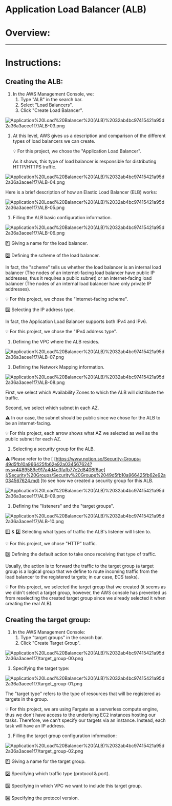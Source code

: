 # Application Load Balancer (ALB)

# Overview:

---

# Instructions:

## Creating the ALB:

1. In the AWS Management Console, we:
    1. Type "ALB" in the search bar.
    2. Select "Load Balancers".
    3. Click "Create Load Balancer".

![Application%20Load%20Balancer%20(ALB)%2032ab4bc97415421a95d2a36a3acee1f7/ALB-03.png](/ALB/ALB-03.png)

1. At this level, AWS gives us a description and comparison of the different types of load balancers we can create.
    
    💡 For this project, we chose the "Application Load Balancer".
    
    As it shows, this type of load balancer is responsible for distributing HTTP/HTTPS traffic.
    

![Application%20Load%20Balancer%20(ALB)%2032ab4bc97415421a95d2a36a3acee1f7/ALB-04.png](/ALB/ALB-04.png)

Here is a brief description of how an Elastic Load Balancer (ELB) works:

![Application%20Load%20Balancer%20(ALB)%2032ab4bc97415421a95d2a36a3acee1f7/ALB-05.png](/ALB/ALB-05.png)

1. Filling the ALB basic configuration information.

![Application%20Load%20Balancer%20(ALB)%2032ab4bc97415421a95d2a36a3acee1f7/ALB-06.png](/ALB/ALB-06.png)

1️⃣ Giving a name for the load balancer.

2️⃣ Defining the scheme of the load balancer.

In fact, the "scheme" tells us whether the load balancer is an internal load balancer (The nodes of an internet-facing load balancer have public IP addresses, thus it requires a public subnet) or an internet-facing load balancer (The nodes of an internal load balancer have only private IP addresses).

💡 For this project, we chose the "internet-facing scheme".

3️⃣ Selecting the IP address type.

In fact, the Application Load Balancer supports both IPv4 and IPv6.

💡 For this project, we chose the "IPv4 address type".

1. Defining the VPC where the ALB resides.

![Application%20Load%20Balancer%20(ALB)%2032ab4bc97415421a95d2a36a3acee1f7/ALB-07.png](/ALB/ALB-07.png)

1. Defining the Network Mapping information.

![Application%20Load%20Balancer%20(ALB)%2032ab4bc97415421a95d2a36a3acee1f7/ALB-08.png](/ALB/ALB-08.png)

First, we select which Availability Zones to which the ALB will distribute the traffic.

Second, we select which subnet in each AZ.

⚠️ In our case, the subnet should be public since we chose for the ALB to be an internet-facing.

💡 For this project, each arrow shows what AZ we selected as well as the public subnet for each AZ.

1. Selecting a security group for the ALB.

⚠️ Please refer to the [ [https://www.notion.so/Security-Groups-49d5fb10a966425fb62e92a034567624?pvs=4#89589e917a4d4c3fafb77e2d8406f6ae](/Security%20Groups/Security%20Groups%2049d5fb10a966425fb62e92a034567624.md)  ]to see how we created a security group for this ALB.

![Application%20Load%20Balancer%20(ALB)%2032ab4bc97415421a95d2a36a3acee1f7/ALB-09.png](/ALB/ALB-09.png)

1. Defining the "listeners" and the "target groups".

![Application%20Load%20Balancer%20(ALB)%2032ab4bc97415421a95d2a36a3acee1f7/ALB-10.png](/ALB/ALB-10.png)

1️⃣ & 2️⃣ Selecting what types of traffic the ALB's listener will listen to.

💡 For this project, we chose "HTTP" traffic.

3️⃣ Defining the default action to take once receiving that type of traffic.

Usually, the action is to forward the traffic to the target group (a target group is a logical group that we define to route incoming traffic from the load balancer to the registered targets; in our case, ECS tasks).

💡 For this project, we selected the target group that we created (it seems as we didn't select a target group, however, the AWS console has prevented us from reselecting the created target group since we already selected it when creating the real ALB).

## Creating the target group:

1. In the AWS Management Console:
    1. Type "target groups" in the search bar.
    2. Click "Create Target Group".

![Application%20Load%20Balancer%20(ALB)%2032ab4bc97415421a95d2a36a3acee1f7/target_group-00.png](/ALB/target%20group/target%20group-00.png)

1. Specifying the target type:

![Application%20Load%20Balancer%20(ALB)%2032ab4bc97415421a95d2a36a3acee1f7/target_group-01.png](/ALB/target%20group/target%20group-01.png)

The "target type" refers to the type of resources that will be registered as targets in the group.

💡 For this project, we are using Fargate as a serverless compute engine, thus we don't have access to the underlying EC2 instances hosting our tasks. Therefore, we can't specify our targets via an instance. Instead, each task will have an IP address.

1. Filling the target group configuration information:

![Application%20Load%20Balancer%20(ALB)%2032ab4bc97415421a95d2a36a3acee1f7/target_group-02.png](/ALB/target%20group/target%20group-02.png)

1️⃣ Giving a name for the target group.

2️⃣ Specifying which traffic type (protocol & port).

3️⃣ Specifying in which VPC we want to include this target group.

4️⃣ Specifying the protocol version.